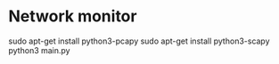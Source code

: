# Network monitor
sudo apt-get install python3-pcapy
sudo apt-get install python3-scapy
python3 main.py
